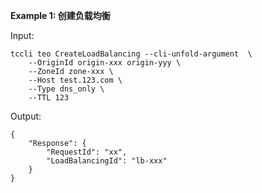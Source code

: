 **Example 1: 创建负载均衡**



Input: 

```
tccli teo CreateLoadBalancing --cli-unfold-argument  \
    --OriginId origin-xxx origin-yyy \
    --ZoneId zone-xxx \
    --Host test.123.com \
    --Type dns_only \
    --TTL 123
```

Output: 
```
{
    "Response": {
        "RequestId": "xx",
        "LoadBalancingId": "lb-xxx"
    }
}
```

